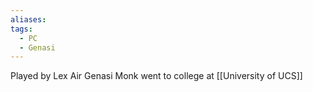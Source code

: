 ```yaml
---
aliases: 
tags:
  - PC
  - Genasi
---
```

Played by Lex
Air Genasi Monk
went to college at [[University of UCS]]